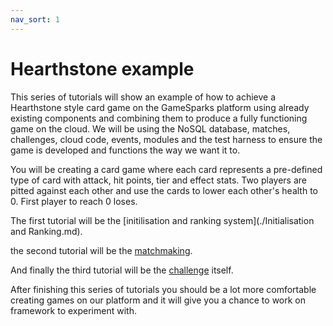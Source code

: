 ```yaml
---
nav_sort: 1
---
```


# Hearthstone example

This series of tutorials will show an example of how to achieve a Hearthstone style card game on the GameSparks platform using already existing components and combining them to produce a fully functioning game on the cloud. We will be using the NoSQL database, matches, challenges, cloud code, events, modules and the test harness to ensure the game is developed and functions the way we want it to.

You will be creating a card game where each card represents a pre-defined type of card with attack, hit points, tier and effect stats. Two players are pitted against each other and use the cards to lower each other's health to 0. First player to reach 0 loses.

The first tutorial will be the [initilisation and ranking system](./Initialisation and Ranking.md).

the second tutorial will be the [matchmaking](./Matchmaking.md).

And finally the third tutorial will be the [challenge](./Challenge.md) itself.

After finishing this series of tutorials you should be a lot more comfortable creating games on our platform and it will give you a chance to work on framework to experiment with.
